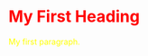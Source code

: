 
<!DOCTYPE html>
<html>
<body>

<h1 style="color:red;">My First Heading</h1>
<p style="color:yellow;">My first paragraph.</p>

</body>
</html>
